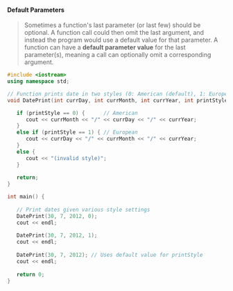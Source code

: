 

#### Default Parameters

> Sometimes a function's last parameter (or last few) should be optional. A function call could then omit the last argument, and instead the program would use a default value for that parameter. A function can have a **default parameter value** for the last parameter(s), meaning a call can optionally omit a corresponding argument.

```cpp
#include <iostream>
using namespace std;

// Function prints date in two styles (0: American (default), 1: European)
void DatePrint(int currDay, int currMonth, int currYear, int printStyle = 0) {

   if (printStyle == 0) {      // American
      cout << currMonth << "/" << currDay << "/" << currYear;
   }
   else if (printStyle == 1) { // European
      cout << currDay << "/" << currMonth << "/" << currYear;
   }
   else {
      cout << "(invalid style)";
   }
   
   return;
}

int main() {
   
   // Print dates given various style settings
   DatePrint(30, 7, 2012, 0);
   cout << endl;
   
   DatePrint(30, 7, 2012, 1);
   cout << endl;
   
   DatePrint(30, 7, 2012); // Uses default value for printStyle
   cout << endl;
   
   return 0;
}
```
